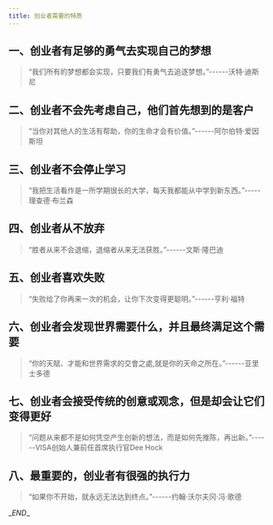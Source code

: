 ```yaml
---
title: 创业者需要的特质
---
```


## 一、创业者有足够的勇气去实现自己的梦想
> “我们所有的梦想都会实现，只要我们有勇气去追逐梦想。”------沃特·迪斯尼

## 二、创业者不会先考虑自己，他们首先想到的是客户
> “当你对其他人的生活有帮助，你的生命才会有价值。”------阿尔伯特·爱因斯坦

## 三、创业者不会停止学习
> “我把生活看作是一所学期很长的大学，每天我都能从中学到新东西。”-----理查德·布兰森

## 四、创业者从不放弃
> “胜者从来不会退缩，退缩者从来无法获胜。”------文斯·隆巴迪

## 五、创业者喜欢失败
> “失败给了你再来一次的机会，让你下次变得更聪明。”------亨利·福特

## 六、创业者会发现世界需要什么，并且最终满足这个需要
> “你的天賦、才能和世界需求的交會之處,就是你的天命之所在。”------亚里士多德

## 七、创业者会接受传统的创意或观念，但是却会让它们变得更好
> “问题从来都不是如何凭空产生创新的想法，而是如何先推陈，再出新。”------VISA创始人兼前任首席执行官Dee Hock

## 八、最重要的，创业者有很强的执行力
> “如果你不开始，就永远无法达到终点。”------约翰·沃尔夫冈·冯·歌德


\__END__
